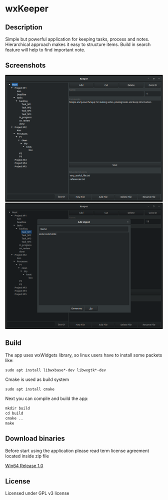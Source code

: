 # wxKeeper

## Description
Simple but powerful application for keeping tasks, process and notes.
Hierarchical approach makes it easy to structure items. Build in search feature 
will help to find important note.

## Screenshots
![](./screenshots/screenshot_main.png)
![](./screenshots/screenshot_new_item.png)

## Build
The app uses wxWidgets library, so linux users have to install some packets like:
```
sudo apt install libwxbase*-dev libwxgtk*-dev
```
Cmake is used as build system
```
sudo apt install cmake
```
Next you can compile and build the app:
```
mkdir build
cd build
cmake ..
make
```
## Download binaries
Before start using the application please read term license agreement located inside zip file

[Win64 Release 1.0](https://github.com/kudryashovda/wxKepper30/raw/master/releases/1.0/keep_win64_v1.0.zip)

## License

Licensed under GPL v3 license
